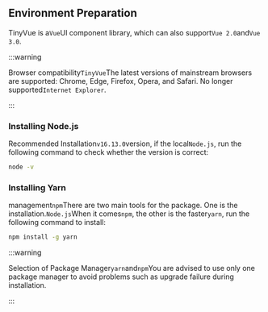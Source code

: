 ## Environment Preparation

TinyVue is a`Vue`UI component library, which can also support`Vue 2.0`and`Vue 3.0`.

:::warning

Browser compatibility`TinyVue`The latest versions of mainstream browsers are supported: Chrome, Edge, Firefox, Opera, and Safari. No longer supported`Internet Explorer`.

:::

### Installing Node.js

Recommended Installation`v16.13.0`version, if the local`Node.js`, run the following command to check whether the version is correct:

```bash
node -v
```

### Installing Yarn

management`npm`There are two main tools for the package. One is the installation.`Node.js`When it comes`npm`, the other is the faster`yarn`, run the following command to install:

```bash
npm install -g yarn
```

:::warning

Selection of Package Manager`yarn`and`npm`You are advised to use only one package manager to avoid problems such as upgrade failure during installation.

:::
